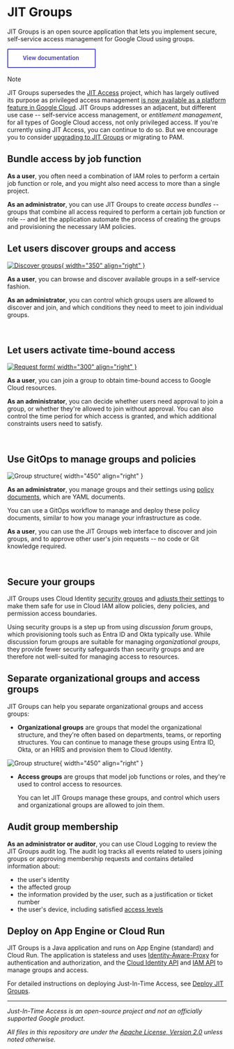 # JIT Groups


JIT Groups is an open source application that lets you implement secure, self-service
access management for Google Cloud using groups.

[<img src="doc/documentation.png">](https://googlecloudplatform.github.io/jit-groups/jitaccess-overview/)

> [!NOTE]
> JIT Groups supersedes the [JIT Access](jitaccess-overview.md) project, which has largely outlived its purpose as
> privileged access management
> [is now available as a platform feature in Google Cloud](https://cloud.google.com/iam/docs/pam-overview).
> JIT Groups addresses an adjacent, but different use case -- self-service
> access management, or _entitlement management_, for all types of Google Cloud access, not only privileged access. 
> If you're currently using JIT Access, you can continue to do so. But we encourage you to consider 
> [upgrading to JIT Groups](jitaccess-upgrade.md) or migrating to PAM.


## Bundle access by job function

**As a user**, you often need a combination of IAM roles to perform a certain job function or role,
and you might also need access to more than a single project.

**As an administrator**, you can use JIT Groups to create _access bundles_ -- groups that combine all
access required to perform a certain job function or role -- and let the application automate the
process of creating the groups and provisioning the necessary IAM policies.

## Let users discover groups and access

[![Discover groups](https://googlecloudplatform.github.io/jit-groups/images/jitgroups-discover.png){ width="350" align="right"  }](https://googlecloudplatform.github.io/jit-groups/images/jitgroups-discover.png)

**As a user**, you can browse and discover available groups in a self-service fashion.

**As an administrator**, you can control which groups users are allowed to discover and join,
and which conditions they need to meet to join individual groups.

<img src='https://googlecloudplatform.github.io/jit-groups/images/pix.gif' style='width: 100%; height: 1px'>

## Let users activate time-bound access

[![Request form](https://googlecloudplatform.github.io/jit-groups/images/jitgroups-groupdetails.png){ width="300" align="right"  }](https://googlecloudplatform.github.io/jit-groups/images/jitgroups-groupdetails.png)

**As a user**, you can join a group to obtain time-bound access to Google Cloud resources.

**As an administrator**, you can decide whether users need approval to join a group, or whether they're
allowed to join without approval. You can also control the time period for which access is granted, and which
additional constraints users need to satisfy.


<img src='https://googlecloudplatform.github.io/jit-groups/images/pix.gif' style='width: 100%; height: 1px'>

## Use GitOps to manage groups and policies

![Group structure](https://googlecloudplatform.github.io/jit-groups/images/process.svg){ width="450" align="right"  }

**As an administrator**, you manage groups and their settings using [policy documents](policy-reference.md),
which are YAML documents.

You can use a GitOps workflow to manage and deploy these policy documents, similar to how
you manage your infrastructure as code.

**As a user**, you can use the JIT Groups web interface to discover and join groups, and to approve
other user's join requests -- no code or Git knowledge required.

<img src='https://googlecloudplatform.github.io/jit-groups/images/pix.gif' style='width: 100%; height: 1px'>

## Secure your groups

JIT Groups uses Cloud Identity [security groups](https://support.google.com/a/answer/10607394) and
[adjusts their settings](https://support.google.com/groups/answer/2464926?hl=en#advanced)
to make them safe for use in Cloud IAM allow policies, deny policies, and permission access boundaries.

Using security groups is a step up from using _discussion forum_ groups, which provisioning tools such as
Entra ID and Okta typically use. While discussion forum groups are suitable for managing _organizational groups_,
they provide fewer security safeguards than security groups and are therefore not well-suited for managing access to
resources.

## Separate organizational groups and access groups

JIT Groups can help you separate organizational groups and access groups:

+   **Organizational groups** are groups that model the organizational structure, and they're often based on
    departments, teams, or reporting structures. You can continue to manage these groups using Entra ID, Okta,
    or an HRIS and provision them to Cloud Identity.


![Group structure](https://googlecloudplatform.github.io/jit-groups/images/group-structure.svg){ width="450" align="right"  }

+   **Access groups** are groups that model job functions or roles, and they're used to control access to
    resources.

    You can let JIT Groups manage these groups, and control which users and organizational groups
    are allowed to join them.

## Audit group membership

**As an administrator or auditor**, you can use Cloud Logging to review the JIT Groups audit log. The audit log tracks all events
related to users joining groups or approving membership requests and contains detailed information about:

* the user's identity
* the affected group
* the information provided by the user, such as a justification or ticket number
* the user's device, including satisfied [access levels](https://cloud.google.com/access-context-manager/docs/manage-access-levels)

## Deploy on App Engine or Cloud Run

JIT Groups is a Java application and runs on App Engine (standard) and Cloud Run. The application
is stateless and uses [Identity-Aware-Proxy](https://cloud.google.com/iap/docs/concepts-overview)
for authentication and authorization, and the [Cloud Identity API](https://cloud.google.com/identity/docs/reference/rest) and
[IAM API](https://cloud.google.com/iam/docs/reference/rest) to manage groups and access.

For detailed instructions on deploying Just-In-Time Access, see [Deploy JIT Groups](jitgroups-deploy.md).

--- 

_Just-In-Time Access is an open-source project and not an officially supported Google product._

_All files in this repository are under the
[Apache License, Version 2.0](LICENSE.txt) unless noted otherwise._
